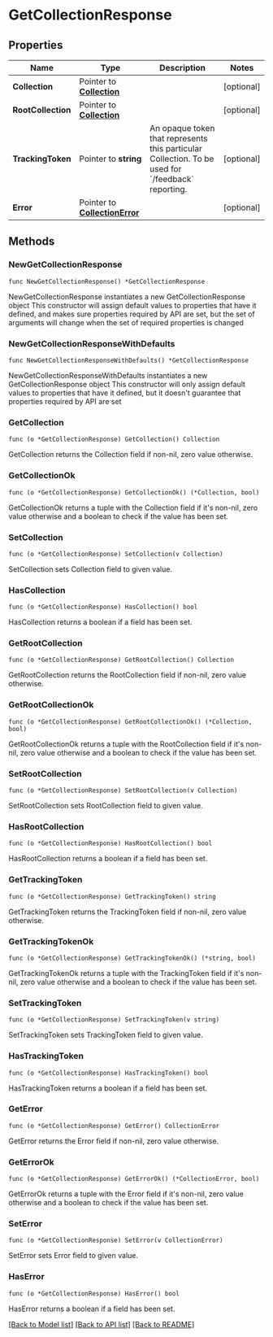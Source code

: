 # GetCollectionResponse

## Properties

Name | Type | Description | Notes
------------ | ------------- | ------------- | -------------
**Collection** | Pointer to [**Collection**](Collection.md) |  | [optional] 
**RootCollection** | Pointer to [**Collection**](Collection.md) |  | [optional] 
**TrackingToken** | Pointer to **string** | An opaque token that represents this particular Collection. To be used for &#x60;/feedback&#x60; reporting. | [optional] 
**Error** | Pointer to [**CollectionError**](CollectionError.md) |  | [optional] 

## Methods

### NewGetCollectionResponse

`func NewGetCollectionResponse() *GetCollectionResponse`

NewGetCollectionResponse instantiates a new GetCollectionResponse object
This constructor will assign default values to properties that have it defined,
and makes sure properties required by API are set, but the set of arguments
will change when the set of required properties is changed

### NewGetCollectionResponseWithDefaults

`func NewGetCollectionResponseWithDefaults() *GetCollectionResponse`

NewGetCollectionResponseWithDefaults instantiates a new GetCollectionResponse object
This constructor will only assign default values to properties that have it defined,
but it doesn't guarantee that properties required by API are set

### GetCollection

`func (o *GetCollectionResponse) GetCollection() Collection`

GetCollection returns the Collection field if non-nil, zero value otherwise.

### GetCollectionOk

`func (o *GetCollectionResponse) GetCollectionOk() (*Collection, bool)`

GetCollectionOk returns a tuple with the Collection field if it's non-nil, zero value otherwise
and a boolean to check if the value has been set.

### SetCollection

`func (o *GetCollectionResponse) SetCollection(v Collection)`

SetCollection sets Collection field to given value.

### HasCollection

`func (o *GetCollectionResponse) HasCollection() bool`

HasCollection returns a boolean if a field has been set.

### GetRootCollection

`func (o *GetCollectionResponse) GetRootCollection() Collection`

GetRootCollection returns the RootCollection field if non-nil, zero value otherwise.

### GetRootCollectionOk

`func (o *GetCollectionResponse) GetRootCollectionOk() (*Collection, bool)`

GetRootCollectionOk returns a tuple with the RootCollection field if it's non-nil, zero value otherwise
and a boolean to check if the value has been set.

### SetRootCollection

`func (o *GetCollectionResponse) SetRootCollection(v Collection)`

SetRootCollection sets RootCollection field to given value.

### HasRootCollection

`func (o *GetCollectionResponse) HasRootCollection() bool`

HasRootCollection returns a boolean if a field has been set.

### GetTrackingToken

`func (o *GetCollectionResponse) GetTrackingToken() string`

GetTrackingToken returns the TrackingToken field if non-nil, zero value otherwise.

### GetTrackingTokenOk

`func (o *GetCollectionResponse) GetTrackingTokenOk() (*string, bool)`

GetTrackingTokenOk returns a tuple with the TrackingToken field if it's non-nil, zero value otherwise
and a boolean to check if the value has been set.

### SetTrackingToken

`func (o *GetCollectionResponse) SetTrackingToken(v string)`

SetTrackingToken sets TrackingToken field to given value.

### HasTrackingToken

`func (o *GetCollectionResponse) HasTrackingToken() bool`

HasTrackingToken returns a boolean if a field has been set.

### GetError

`func (o *GetCollectionResponse) GetError() CollectionError`

GetError returns the Error field if non-nil, zero value otherwise.

### GetErrorOk

`func (o *GetCollectionResponse) GetErrorOk() (*CollectionError, bool)`

GetErrorOk returns a tuple with the Error field if it's non-nil, zero value otherwise
and a boolean to check if the value has been set.

### SetError

`func (o *GetCollectionResponse) SetError(v CollectionError)`

SetError sets Error field to given value.

### HasError

`func (o *GetCollectionResponse) HasError() bool`

HasError returns a boolean if a field has been set.


[[Back to Model list]](../README.md#documentation-for-models) [[Back to API list]](../README.md#documentation-for-api-endpoints) [[Back to README]](../README.md)


